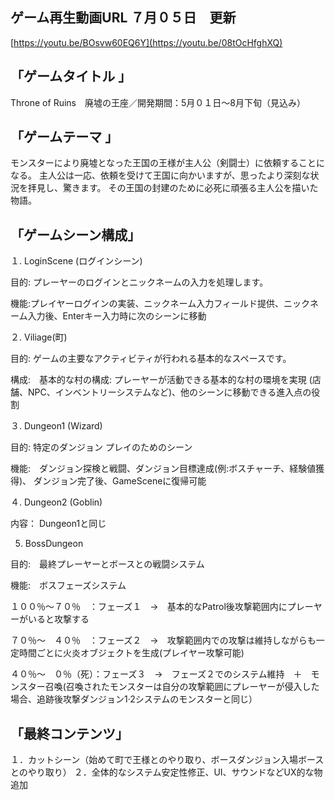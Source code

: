 ゲーム再生動画URL ７月０５日　更新
--
[https://youtu.be/BOsvw60EQ6Y](https://youtu.be/08tOcHfghXQ)


「ゲームタイトル 」
--
Throne of Ruins　廃墟の王座／開発期間：5月０１日～8月下旬（見込み）


「ゲームテーマ 」
--
モンスターにより廃墟となった王国の王様が主人公（剣闘士）に依頼することになる。
主人公は一応、依頼を受けて王国に向かいますが、思ったより深刻な状況を拝見し、驚きます。
その王国の封建のために必死に頑張る主人公を描いた物語。


「ゲームシーン構成」
--
１. LoginScene (ログインシーン)

目的: プレーヤーのログインとニックネームの入力を処理します。

機能:プレイヤーログインの実装、ニックネーム入力フィールド提供、ニックネーム入力後、Enterキー入力時に次のシーンに移動

２. Viliage(町)

目的: ゲームの主要なアクティビティが行われる基本的なスペースです。

構成:　基本的な村の構成: プレーヤーが活動できる基本的な村の環境を実現 (店舗、NPC、インベントリーシステムなど)、他のシーンに移動できる進入点の役割

３. Dungeon1 (Wizard)

目的: 特定のダンジョン プレイのためのシーン

機能:　ダンジョン探検と戦闘、ダンジョン目標達成(例:ボスチャーチ、経験値獲得)、	ダンジョン完了後、GameSceneに復帰可能

４. Dungeon2 (Goblin)

内容： Dungeon1と同じ

5. BossDungeon

目的:　最終プレーヤーとボースとの戦闘システム

機能:　ボスフェーズシステム

１００％～７０％　：フェーズ１　→　基本的なPatrol後攻撃範囲内にプレーヤーがいると攻撃する

７０％～　４０％　：フェーズ２　→　攻撃範囲内での攻撃は維持しながらも一定時間ごとに火炎オブジェクトを生成(プレイヤー攻撃可能)

４０％～　０％（死）：フェーズ３　→　フェーズ２でのシステム維持　＋　モンスター召喚(召喚されたモンスターは自分の攻撃範囲にプレーヤーが侵入した場合、追跡後攻撃ダンジョン1·2システムのモンスターと同じ）
   

「最終コンテンツ」
--
１．カットシーン（始めて町で王様とのやり取り、ボースダンジョン入場ボースとのやり取り）
２．全体的なシステム安定性修正、UI、サウンドなどUX的な物追加
